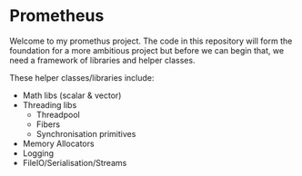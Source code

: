 # Prometheus

Welcome to my promethus project. The code in this repository will form the foundation for a more ambitious project but before we can begin that, we need a framework of libraries and helper classes.

These helper classes/libraries include:
* Math libs (scalar & vector)
* Threading libs
  * Threadpool
  * Fibers
  * Synchronisation primitives
* Memory Allocators
* Logging
* FileIO/Serialisation/Streams

